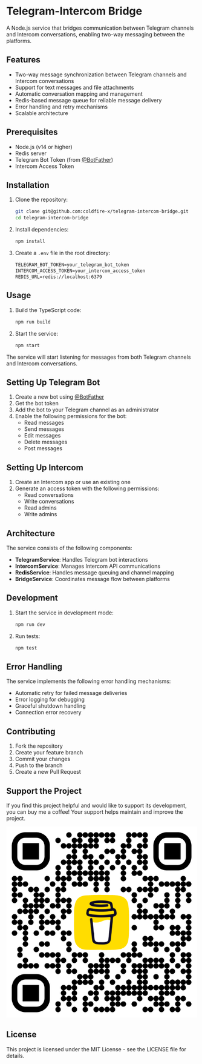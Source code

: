 # Telegram-Intercom Bridge

A Node.js service that bridges communication between Telegram channels and Intercom conversations, enabling two-way messaging between the platforms.

## Features

- Two-way message synchronization between Telegram channels and Intercom conversations
- Support for text messages and file attachments
- Automatic conversation mapping and management
- Redis-based message queue for reliable message delivery
- Error handling and retry mechanisms
- Scalable architecture

## Prerequisites

- Node.js (v14 or higher)
- Redis server
- Telegram Bot Token (from [@BotFather](https://t.me/botfather))
- Intercom Access Token

## Installation

1. Clone the repository:
   ```bash
   git clone git@github.com:coldfire-x/telegram-intercom-bridge.git
   cd telegram-intercom-bridge
   ```

2. Install dependencies:
   ```bash
   npm install
   ```

3. Create a `.env` file in the root directory:
   ```
   TELEGRAM_BOT_TOKEN=your_telegram_bot_token
   INTERCOM_ACCESS_TOKEN=your_intercom_access_token
   REDIS_URL=redis://localhost:6379
   ```

## Usage

1. Build the TypeScript code:
   ```bash
   npm run build
   ```

2. Start the service:
   ```bash
   npm start
   ```

The service will start listening for messages from both Telegram channels and Intercom conversations.

## Setting Up Telegram Bot

1. Create a new bot using [@BotFather](https://t.me/botfather)
2. Get the bot token
3. Add the bot to your Telegram channel as an administrator
4. Enable the following permissions for the bot:
   - Read messages
   - Send messages
   - Edit messages
   - Delete messages
   - Post messages

## Setting Up Intercom

1. Create an Intercom app or use an existing one
2. Generate an access token with the following permissions:
   - Read conversations
   - Write conversations
   - Read admins
   - Write admins

## Architecture

The service consists of the following components:

- **TelegramService**: Handles Telegram bot interactions
- **IntercomService**: Manages Intercom API communications
- **RedisService**: Handles message queuing and channel mapping
- **BridgeService**: Coordinates message flow between platforms

## Development

1. Start the service in development mode:
   ```bash
   npm run dev
   ```

2. Run tests:
   ```bash
   npm test
   ```

## Error Handling

The service implements the following error handling mechanisms:

- Automatic retry for failed message deliveries
- Error logging for debugging
- Graceful shutdown handling
- Connection error recovery

## Contributing

1. Fork the repository
2. Create your feature branch
3. Commit your changes
4. Push to the branch
5. Create a new Pull Request

## Support the Project

If you find this project helpful and would like to support its development, you can buy me a coffee! Your support helps maintain and improve the project.

[![Buy me a coffee](./docs/bmc_qr.png)](buymeacoffee.com/pengphy)

## License

This project is licensed under the MIT License - see the LICENSE file for details. 